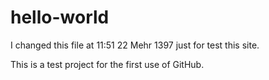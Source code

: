 # hello-world

I changed this file at 11:51 22 Mehr 1397 just for test this site.

This is a test project for the first use of GitHub.
